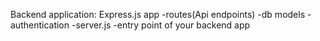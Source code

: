 [//]: # (TODO: Add comments on what files and directories are included in the server directory)
Backend application:
Express.js app
-routes(Api endpoints)
-db models
-authentication
-server.js -entry point of your backend app